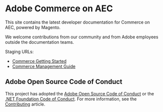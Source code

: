 # Adobe Commerce on AEC

This site contains the latest developer documentation for Commerce on AEC, powered by  Magento.

We welcome contributions from our community and from Adobe employees outside the documentation teams.

Staging URLs:

- [Commerce Getting Started](https://experienceleague.corp.adobe.com/docs/magento-paas/start/commerce-start.html)
- [Commerce Management Guide](https://experienceleague.corp.adobe.com/docs/magento-paas/user/commerce-management.html)


## Adobe Open Source Code of Conduct

This project has adopted the [Adobe Open Source Code of Conduct](code-of-conduct.md) or the [.NET Foundation Code of Conduct](https://dotnetfoundation.org/code-of-conduct). For more information, see the [Contributing](contributing.md) article.
